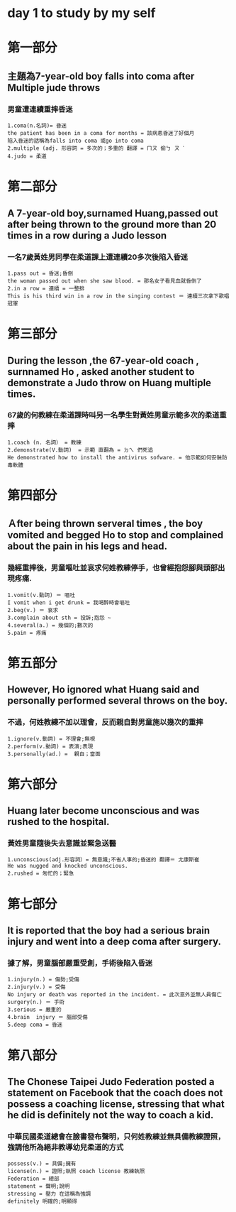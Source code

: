 # day 1 to study by my self
# 第一部分
## 主題為7-year-old boy falls into coma after Multiple jude throws 
### 男童遭連續重摔昏迷
```
1.coma(n.名詞)= 昏迷 
the patient has been in a coma for months = 該病患昏迷了好個月
陷入昏迷的話稱為falls into coma 或go into coma 
2.multiple (adj. 形容詞 = 多次的；多重的 翻譯 = ㄇㄡ 偷ㄅ ㄡ ˋ
4.judo = 柔道
```

# 第二部分
## A 7-year-old boy,surnamed Huang,passed out after being thrown to the ground more than 20 times in a row during a Judo lesson
### 一名7歲黃姓男同學在柔道課上遭連續20多次後陷入昏迷
```
1.pass out = 昏迷;昏倒
the woman passed out when she saw blood. = 那名女子看見血就昏倒了
2.in a row = 連續 = 一整排
This is his third win in a row in the singing contest ＝ 連續三次拿下歌唱冠軍
```
# 第三部分
## During  the lesson ,the 67-year-old coach ,  surnnamed Ho , asked another student to demonstrate a Judo throw on Huang multiple times.
### 67歲的何教練在柔道課時叫另一名學生對黃姓男童示範多次的柔道重摔
```
1.coach (n. 名詞） = 教練
2.demonstrate(V.動詞)  = 示範 直翻為 = ㄉㄟ 們死追
He demonstrated how to install the antivirus sofware. = 他示範如何安裝防毒軟體
```

# 第四部分
## Ａfter being  thrown serveral times , the boy vomited and begged Ho to stop and complained about the pain in his legs and head. 
### 幾經重摔後，男童嘔吐並哀求何姓教練停手，也曾經抱怨腳與頭部出現疼痛.
```
1.vomit(v.動詞) ＝ 嘔吐
I vomit when i get drunk = 我喝醉時會嘔吐
2.beg(v.) ＝ 哀求
3.complain about sth = 投訴;抱怨 ~
4.several(a.) = 幾個的;數次的 
5.pain = 疼痛
```
# 第五部分
## However, Ho ignored what Huang said and personally performed several throws on the boy.
### 不過，何姓教練不加以理會，反而親自對男童施以幾次的重摔
```
1.ignore(v.動詞) = 不理會;無視
2.perform(v.動詞) = 表演;表現
3.personally(ad.) =  親自；當面
```
# 第六部分
## Huang later become unconscious and was rushed to the hospital.
### 黃姓男童隨後失去意識並緊急送醫
```
1.unconscious(adj.形容詞）= 無意識;不省人事的;昏迷的 翻譯＝ 尢康斯崔
He was nugged and knocked unconscious. 
2.rushed = 匆忙的；緊急
```
# 第七部分
## It is reported that the boy had a serious brain injury and went into a deep coma after surgery.  
###  據了解，男童腦部嚴重受創，手術後陷入昏迷
```
1.injury(n.) = 傷勢;受傷
2.injury(v.) = 受傷
No injury or death was reported in the incident. = 此次意外並無人員傷亡
surgery(n.) ＝ 手術
3.serious = 嚴重的
4.brain  injury ＝ 腦部受傷
5.deep coma = 昏迷 
```
# 第八部分
## The Chonese Taipei Judo Federation posted a statement on Facebook that the coach does not possess a coaching license, stressing that what he did is definitely not the way to coach a kid.
### 中華民國柔道總會在臉書發布聲明，只何姓教練並無具備教練證照，強調他所為絕非教導幼兒柔道的方式
```
possess(v.) = 具備;擁有
license(n.) = 證照;執照 coach license 教練執照
Federation = 總部
statement = 聲明;說明
stressing = 壓力 在這稱為強調
definitely 明確的;明顯得
```
